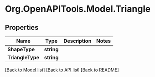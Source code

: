 # Org.OpenAPITools.Model.Triangle

## Properties

Name | Type | Description | Notes
------------ | ------------- | ------------- | -------------
**ShapeType** | **string** |  | 
**TriangleType** | **string** |  | 

[[Back to Model list]](../../README.md#documentation-for-models) [[Back to API list]](../../README.md#documentation-for-api-endpoints) [[Back to README]](../../README.md)

